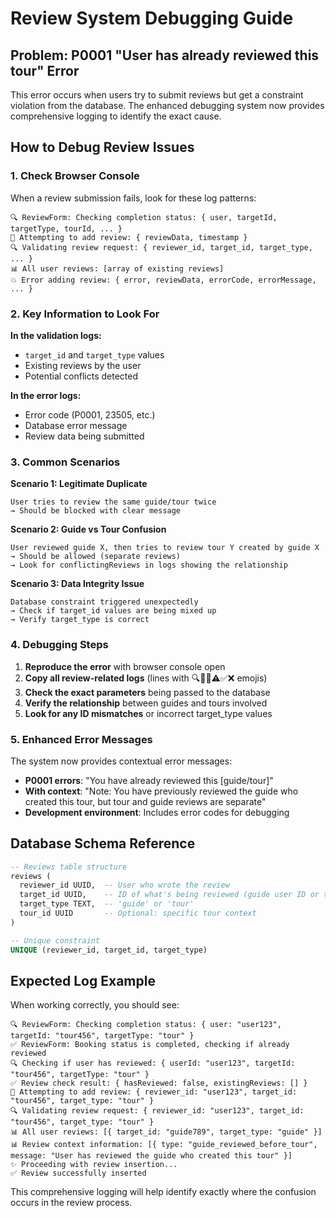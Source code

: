 # Review System Debugging Guide

## Problem: P0001 "User has already reviewed this tour" Error

This error occurs when users try to submit reviews but get a constraint violation from the database. The enhanced debugging system now provides comprehensive logging to identify the exact cause.

## How to Debug Review Issues

### 1. Check Browser Console
When a review submission fails, look for these log patterns:

```
🔍 ReviewForm: Checking completion status: { user, targetId, targetType, tourId, ... }
📝 Attempting to add review: { reviewData, timestamp }
🔍 Validating review request: { reviewer_id, target_id, target_type, ... }
📊 All user reviews: [array of existing reviews]
💥 Error adding review: { error, reviewData, errorCode, errorMessage, ... }
```

### 2. Key Information to Look For

**In the validation logs:**
- `target_id` and `target_type` values
- Existing reviews by the user
- Potential conflicts detected

**In the error logs:**
- Error code (P0001, 23505, etc.)
- Database error message
- Review data being submitted

### 3. Common Scenarios

**Scenario 1: Legitimate Duplicate**
```
User tries to review the same guide/tour twice
→ Should be blocked with clear message
```

**Scenario 2: Guide vs Tour Confusion**
```
User reviewed guide X, then tries to review tour Y created by guide X
→ Should be allowed (separate reviews)
→ Look for conflictingReviews in logs showing the relationship
```

**Scenario 3: Data Integrity Issue**
```
Database constraint triggered unexpectedly
→ Check if target_id values are being mixed up
→ Verify target_type is correct
```

### 4. Debugging Steps

1. **Reproduce the error** with browser console open
2. **Copy all review-related logs** (lines with 🔍📝💥⚠️✅❌ emojis)
3. **Check the exact parameters** being passed to the database
4. **Verify the relationship** between guides and tours involved
5. **Look for any ID mismatches** or incorrect target_type values

### 5. Enhanced Error Messages

The system now provides contextual error messages:

- **P0001 errors**: "You have already reviewed this [guide/tour]"
- **With context**: "Note: You have previously reviewed the guide who created this tour, but tour and guide reviews are separate"
- **Development environment**: Includes error codes for debugging

## Database Schema Reference

```sql
-- Reviews table structure
reviews (
  reviewer_id UUID,  -- User who wrote the review
  target_id UUID,    -- ID of what's being reviewed (guide user ID or tour ID)
  target_type TEXT,  -- 'guide' or 'tour'
  tour_id UUID       -- Optional: specific tour context
)

-- Unique constraint
UNIQUE (reviewer_id, target_id, target_type)
```

## Expected Log Example

When working correctly, you should see:
```
🔍 ReviewForm: Checking completion status: { user: "user123", targetId: "tour456", targetType: "tour" }
✅ ReviewForm: Booking status is completed, checking if already reviewed
🔍 Checking if user has reviewed: { userId: "user123", targetId: "tour456", targetType: "tour" }
✅ Review check result: { hasReviewed: false, existingReviews: [] }
📝 Attempting to add review: { reviewer_id: "user123", target_id: "tour456", target_type: "tour" }
🔍 Validating review request: { reviewer_id: "user123", target_id: "tour456", target_type: "tour" }
📊 All user reviews: [{ target_id: "guide789", target_type: "guide" }]
📊 Review context information: [{ type: "guide_reviewed_before_tour", message: "User has reviewed the guide who created this tour" }]
✨ Proceeding with review insertion...
✅ Review successfully inserted
```

This comprehensive logging will help identify exactly where the confusion occurs in the review process.